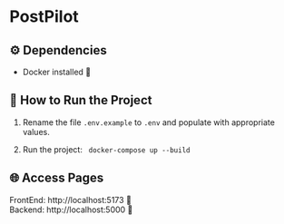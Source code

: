 # PostPilot


## ⚙️ Dependencies

- Docker installed 🐳

## 🚀 How to Run the Project

1. Rename the file `.env.example` to `.env` and populate with appropriate values.

2. Run the project: ` docker-compose up --build`
   
## 🌐 Access Pages
FrontEnd: http://localhost:5173 🌟\
Backend: http://localhost:5000 🔧